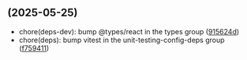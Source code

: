 ##  (2025-05-25)

* chore(deps-dev): bump @types/react in the types group ([915624d](https://github.com/exile-watch/splinters/commit/915624d))
* chore(deps): bump vitest in the unit-testing-config-deps group ([f759411](https://github.com/exile-watch/splinters/commit/f759411))



